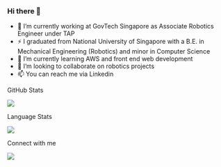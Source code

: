 ### Hi there 👋

<!--
**selvavignesh-2206/selvavignesh-2206** is a ✨ _special_ ✨ repository because its `README.md` (this file) appears on your GitHub profile.

Here are some ideas to get you started:
-->


- 🔭 I’m currently working at GovTech Singapore as Associate Robotics Engineer under TAP
- ⚡ I graduated from National University of Singapore with a B.E. in Mechanical Engineering (Robotics) and 
      minor in Computer Science
- 🌱 I’m currently learning AWS and front end web development
- 👯 I’m looking to collaborate on robotics projects
- 📫 You can reach me via Linkedin 

GitHub Stats

<img src="https://github-readme-stats.vercel.app/api?username=selvavignesh-2206&show_icons=true"/>

Language Stats

<img src="https://github-readme-stats.vercel.app/api/top-langs?username=selvavignesh-2206&layout=compact"/>

Connect with me

[![](https://img.shields.io/badge/linkedin-%230077B5.svg?style=for-the-badge&logo=linkedin)](https://www.linkedin.com/in/selvavignesh-balasubramanian-911a93176/)
